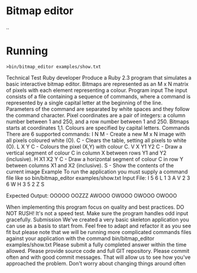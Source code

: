 # Bitmap editor

..

# Running

`>bin/bitmap_editor examples/show.txt`

Technical Test Ruby developer
Produce a Ruby 2.3 program that simulates a basic interactive bitmap editor. Bitmaps are represented as an M x N matrix of pixels with each element representing a colour.
Program input
The input consists of a file containing a sequence of commands, where a command is represented by a single capital letter at the beginning of the line. Parameters of the command are separated by white spaces and they follow the command character.
Pixel coordinates are a pair of integers: a column number between 1 and 250, and a row number between 1 and 250. Bitmaps starts at coordinates 1,1. Colours are specified by capital letters.
Commands
There are 6 supported commands:
I N M - Create a new M x N image with all pixels coloured white (O).
C - Clears the table, setting all pixels to white (O).
L X Y C - Colours the pixel (X,Y) with colour C.
V X Y1 Y2 C - Draw a vertical segment of colour C in column X between rows Y1 and Y2 (inclusive).
H X1 X2 Y C - Draw a horizontal segment of colour C in row Y between columns X1 and X2 (inclusive).
S - Show the contents of the current image
Example
To run the application you must supply a command file like so bin/bitmap_editor examples/show.txt
Input File:
I 5 6
L 1 3 A
V 2 3 6 W
H 3 5 2 Z
S


Expected Output:
OOOOO
OOZZZ
AWOOO
OWOOO
OWOOO
OWOOO


When implementing this program focus on quality and best practices. DO NOT RUSH! It's not a speed test. Make sure the program handles odd input gracefully.
Submission
We've created a very basic skeleton application you can use as a basis to start from. Feel free to adapt and refactor it as you see fit but please note that we will be running more complicated commands files against your application with the command bin/bitmap_editor examples/show.txt
Please submit a fully completed answer within the time allowed. Please provide source code and full GIT repository. Please commit often and with good commit messages. That will allow us to see how you've approached the problem. Don't worry about changing things around often

